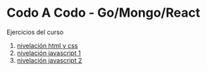 # Codo A Codo - Go/Mongo/React

Ejercicios del curso

1. [nivelación html y css](/nivelacion-html-css)
2. [nivelación javascript 1](/nivelacion-javascript-1)
3. [nivelación javascript 2](/nivelacion-javascript-2)

